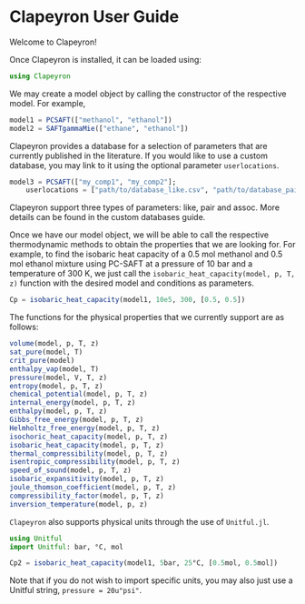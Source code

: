 # Clapeyron User Guide

Welcome to Clapeyron!

Once Clapeyron is installed, it can be loaded using:

```julia
using Clapeyron
```

We may create a model object by calling the constructor of the respective model. For example,

```julia
model1 = PCSAFT(["methanol", "ethanol"])
model2 = SAFTgammaMie(["ethane", "ethanol"])
```

Clapeyron provides a database for a selection of parameters that are currently published in the literature. If you would like to use a custom database, you may link to it using the optional parameter `userlocations`.

```julia
model3 = PCSAFT(["my_comp1", "my_comp2"];
    userlocations = ["path/to/database_like.csv", "path/to/database_pair.csv"])
```

Clapeyron support three types of parameters: like, pair and assoc. More details can be found in the custom databases guide.

Once we have our model object, we will be able to call the respective thermodynamic methods to obtain the properties that we are looking for. For example, to find the isobaric heat capacity of a 0.5 mol methanol and 0.5 mol ethanol mixture using PC-SAFT at a pressure of 10 bar and a temperature of 300 K, we just call the `isobaric_heat_capacity(model, p, T, z)` function with the desired model and conditions as parameters.

```julia
Cp = isobaric_heat_capacity(model1, 10e5, 300, [0.5, 0.5])
```

The functions for the physical properties that we currently support are as follows:

```julia
volume(model, p, T, z)
sat_pure(model, T)
crit_pure(model)
enthalpy_vap(model, T)
pressure(model, V, T, z)
entropy(model, p, T, z)
chemical_potential(model, p, T, z)
internal_energy(model, p, T, z)
enthalpy(model, p, T, z)
Gibbs_free_energy(model, p, T, z)
Helmholtz_free_energy(model, p, T, z)
isochoric_heat_capacity(model, p, T, z)
isobaric_heat_capacity(model, p, T, z)
thermal_compressibility(model, p, T, z)
isentropic_compressibility(model, p, T, z)
speed_of_sound(model, p, T, z)
isobaric_expansitivity(model, p, T, z)
joule_thomson_coefficient(model, p, T, z)
compressibility_factor(model, p, T, z)
inversion_temperature(model, p, z)
```

`Clapeyron` also supports physical units through the use of `Unitful.jl`.

```julia
using Unitful
import Unitful: bar, °C, mol

Cp2 = isobaric_heat_capacity(model1, 5bar, 25°C, [0.5mol, 0.5mol])
```

Note that if you do not wish to import specific units, you may also just use a Unitful string, `pressure = 20u"psi"`.
